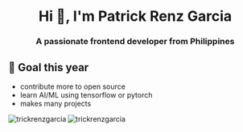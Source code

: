 
<h1 align="center">Hi 👋, I'm Patrick Renz Garcia</h1>
<h3 align="center">A passionate frontend developer from Philippines</h3>

## 📝 Goal this year
- contribute more to open source
- learn AI/ML using tensorflow or pytorch
- makes many projects


<img align="left" src="https://github-readme-stats.vercel.app/api/top-langs?username=trickrenzgarcia&show_icons=true&locale=en&layout=compact&theme=github_dark" alt="trickrenzgarcia" />

<img align="center" src="https://github-readme-stats.vercel.app/api?username=trickrenzgarcia&show_icons=true&locale=en&theme=github_dark" alt="trickrenzgarcia" />
